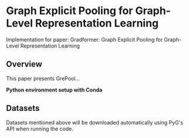 # Graph Explicit Pooling for Graph-Level Representation Learning
Implementation for paper: Gradformer: Graph Explicit Pooling for Graph-Level Representation Learning

## Overview

This paper presents GrePool...

**Python environment setup with Conda**



## Datasets
Datasets mentioned above will be downloaded automatically using PyG's API when running the code.
